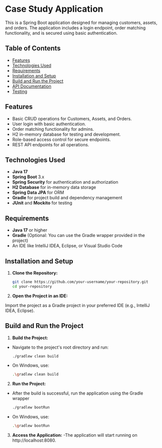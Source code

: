 # Case Study Application

This is a Spring Boot application designed for managing customers, assets, and orders. The application includes a login endpoint, order matching functionality, and is secured using basic authentication.

## Table of Contents
- [Features](#features)
- [Technologies Used](#technologies-used)
- [Requirements](#requirements)
- [Installation and Setup](#installation-and-setup)
- [Build and Run the Project](#build-and-run-the-project)
- [API Documentation](#api-documentation)
- [Testing](#testing)

## Features
- Basic CRUD operations for Customers, Assets, and Orders.
- User login with basic authentication.
- Order matching functionality for admins.
- H2 in-memory database for testing and development.
- Role-based access control for secure endpoints.
- REST API endpoints for all operations.

## Technologies Used
- **Java 17**
- **Spring Boot** 3.x
- **Spring Security** for authentication and authorization
- **H2 Database** for in-memory data storage
- **Spring Data JPA** for ORM
- **Gradle** for project build and dependency management
- **JUnit** and **Mockito** for testing

## Requirements
- **Java 17** or higher
- **Gradle** (Optional: You can use the Gradle wrapper provided in the project)
- An IDE like IntelliJ IDEA, Eclipse, or Visual Studio Code

## Installation and Setup
1. **Clone the Repository:**
   ```bash
   git clone https://github.com/your-username/your-repository.git
   cd your-repository
2. **Open the Project in an IDE:**

Import the project as a Gradle project in your preferred IDE (e.g., IntelliJ IDEA, Eclipse).

## Build and Run the Project
1. **Build the Project:**
- Navigate to the project's root directory and run:
  ```bash
  ./gradlew clean build
- On Windows, use:
  ```bash
  .\gradlew clean build
2. **Run the Project:**
-  After the build is successful, run the application using the Gradle wrapper
   ```bash
   ./gradlew bootRun
- On Windows, use:
    ```bash
    .\gradlew bootRun
3. **Access the Application:**
-The application will start running on http://localhost:8080.

